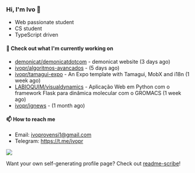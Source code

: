 ### Hi, I'm Ivo 👋

* Web passionate student
* CS student
* TypeScript driven

#### 👷 Check out what I'm currently working on

- [demonicat/demonicatdotcom](https://github.com/demonicat/demonicatdotcom) - demonicat website (3 days ago)
- [ivopr/algoritmos-avancados](https://github.com/ivopr/algoritmos-avancados) -  (5 days ago)
- [ivopr/tamagui-expo](https://github.com/ivopr/tamagui-expo) - An Expo template with Tamagui, MobX and i18n (1 week ago)
- [LABIOQUIM/visualdynamics](https://github.com/LABIOQUIM/visualdynamics) - Aplicação Web em Python com o framework Flask para dinâmica molecular com o GROMACS (1 week ago)
- [ivopr/ignews](https://github.com/ivopr/ignews) -  (1 month ago)

#### 📫 How to reach me

- Email: [ivoprovensi1@gmail.com](mailto://ivoprovensi1@gmail.com)
- Telegram: https://t.me/ivopr

![](https://github-readme-stats.vercel.app/api/top-langs/?username=ivopr&layout=compact&theme=react)

Want your own self-generating profile page? Check out [readme-scribe](https://github.com/muesli/readme-scribe)!
